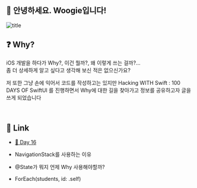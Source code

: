 ## 🙌 안녕하세요. Woogie입니다!
![title](https://mblogthumb-phinf.pstatic.net/MjAxNzEwMTdfNjgg/MDAxNTA4MjQ3MTIyMzY2.mbehNJ2l-7gWPfjmFe4GJAuS6D6PUe6SZ8C9jbHpwQYg.ZqB98cM-YYaU62RbxMSJJpqCdft6myKlBd_JIk7AwBIg.JPEG.fotolia_korea/%EB%AC%BC%EC%9D%8C%ED%91%9C_%EC%9D%B4%EB%AF%B8%EC%A7%80_2.jpg?type=w800)   


## ❓ Why?   
iOS 개발을 하다가 Why?, 이건 뭘까?, 왜 이렇게 쓰는 걸까?...
<br> 좀 더 상세하게 알고 싶다고 생각해 보신 적은 없으신가요?

저 또한 그냥 손에 익어서 코드를 작성하고는 있지만 
Hacking WITH Swift : 100 DAYS OF SwiftUI 를 진행하면서  Why에 대한 길을 찾아가고 정보를 공유하고자 글을 쓰게 되었습니다 

<br>  

## 🔎 Link   
 
- [💁 Day 16](https://velog.io/@jeonguk29/Hacking-WITH-Swift-100-DAYS-OF-SwiftUI-16%EC%9D%BC%EC%B0%A8-%EC%A3%BC%EC%9A%94-%ED%82%A4%EC%9B%8C%EB%93%9C)   

- NavigationStack를 사용하는 이유
- @State가 뭐지 언제 Why 사용해야할까?
- ForEach(students, id: .self)

